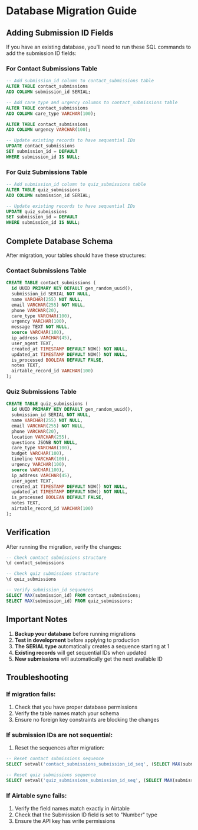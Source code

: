 # Database Migration Guide

## Adding Submission ID Fields

If you have an existing database, you'll need to run these SQL commands to add the submission ID fields:

### For Contact Submissions Table

```sql
-- Add submission_id column to contact_submissions table
ALTER TABLE contact_submissions 
ADD COLUMN submission_id SERIAL;

-- Add care_type and urgency columns to contact_submissions table
ALTER TABLE contact_submissions 
ADD COLUMN care_type VARCHAR(100);

ALTER TABLE contact_submissions 
ADD COLUMN urgency VARCHAR(100);

-- Update existing records to have sequential IDs
UPDATE contact_submissions 
SET submission_id = DEFAULT 
WHERE submission_id IS NULL;
```

### For Quiz Submissions Table

```sql
-- Add submission_id column to quiz_submissions table
ALTER TABLE quiz_submissions 
ADD COLUMN submission_id SERIAL;

-- Update existing records to have sequential IDs
UPDATE quiz_submissions 
SET submission_id = DEFAULT 
WHERE submission_id IS NULL;
```

## Complete Database Schema

After migration, your tables should have these structures:

### Contact Submissions Table
```sql
CREATE TABLE contact_submissions (
  id UUID PRIMARY KEY DEFAULT gen_random_uuid(),
  submission_id SERIAL NOT NULL,
  name VARCHAR(255) NOT NULL,
  email VARCHAR(255) NOT NULL,
  phone VARCHAR(20),
  care_type VARCHAR(100),
  urgency VARCHAR(100),
  message TEXT NOT NULL,
  source VARCHAR(100),
  ip_address VARCHAR(45),
  user_agent TEXT,
  created_at TIMESTAMP DEFAULT NOW() NOT NULL,
  updated_at TIMESTAMP DEFAULT NOW() NOT NULL,
  is_processed BOOLEAN DEFAULT FALSE,
  notes TEXT,
  airtable_record_id VARCHAR(100)
);
```

### Quiz Submissions Table
```sql
CREATE TABLE quiz_submissions (
  id UUID PRIMARY KEY DEFAULT gen_random_uuid(),
  submission_id SERIAL NOT NULL,
  name VARCHAR(255) NOT NULL,
  email VARCHAR(255) NOT NULL,
  phone VARCHAR(20),
  location VARCHAR(255),
  questions JSONB NOT NULL,
  care_type VARCHAR(100),
  budget VARCHAR(100),
  timeline VARCHAR(100),
  urgency VARCHAR(100),
  source VARCHAR(100),
  ip_address VARCHAR(45),
  user_agent TEXT,
  created_at TIMESTAMP DEFAULT NOW() NOT NULL,
  updated_at TIMESTAMP DEFAULT NOW() NOT NULL,
  is_processed BOOLEAN DEFAULT FALSE,
  notes TEXT,
  airtable_record_id VARCHAR(100)
);
```

## Verification

After running the migration, verify the changes:

```sql
-- Check contact submissions structure
\d contact_submissions

-- Check quiz submissions structure
\d quiz_submissions

-- Verify submission_id sequences
SELECT MAX(submission_id) FROM contact_submissions;
SELECT MAX(submission_id) FROM quiz_submissions;
```

## Important Notes

1. **Backup your database** before running migrations
2. **Test in development** before applying to production
3. **The SERIAL type** automatically creates a sequence starting at 1
4. **Existing records** will get sequential IDs when updated
5. **New submissions** will automatically get the next available ID

## Troubleshooting

### If migration fails:
1. Check that you have proper database permissions
2. Verify the table names match your schema
3. Ensure no foreign key constraints are blocking the changes

### If submission IDs are not sequential:
1. Reset the sequences after migration:
```sql
-- Reset contact submissions sequence
SELECT setval('contact_submissions_submission_id_seq', (SELECT MAX(submission_id) FROM contact_submissions));

-- Reset quiz submissions sequence
SELECT setval('quiz_submissions_submission_id_seq', (SELECT MAX(submission_id) FROM quiz_submissions));
```

### If Airtable sync fails:
1. Verify the field names match exactly in Airtable
2. Check that the Submission ID field is set to "Number" type
3. Ensure the API key has write permissions 